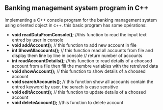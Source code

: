 ## Banking management system program in C++

Implementing a C++ console program for the banking management system using oriented object in c++.
this basic program has some opérations:

- **void readDataFromConsole();** //this function to read the input text entred by user in console
- **void addAccount();**	 // this function to add new account in file
- **int ShowAllaccounts();** // this function read all accounts from file and display them line by line in console // return number of accounts
- **int readAccountDetails();** //this function to read details of a choosed account from a file then fill the membre variables with the retreived data
- **void showAccount();** // this function to show details of a choosed account
- **void searchAccounts();** // this function show all accounts contain the entred keyword by user, the serach is case sensitive
- **void editAccount();** // this function to update details of a choosed account
- **void deleteAccount();** //this function to delete account
